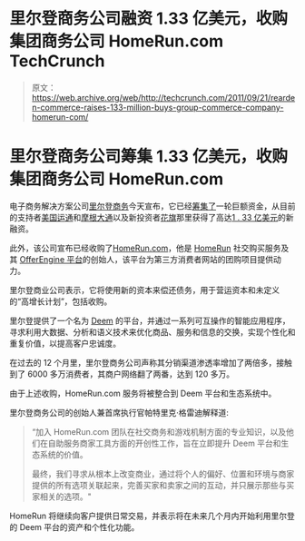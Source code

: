 # 里尔登商务公司融资 1.33 亿美元，收购集团商务公司 HomeRun.com TechCrunch

> 原文：<https://web.archive.org/web/http://techcrunch.com/2011/09/21/rearden-commerce-raises-133-million-buys-group-commerce-company-homerun-com/>

# 里尔登商务公司筹集 1.33 亿美元，收购集团商务公司 HomeRun.com

电子商务解决方案公司[里尔登商务](https://web.archive.org/web/20230203122610/http://www.reardencommerce.com/)今天宣布，它已经[筹集了](https://web.archive.org/web/20230203122610/http://www.reardencommerce.com/#!/news/ceo-letter.html)一轮巨额资金，从目前的支持者[美国运通](https://web.archive.org/web/20230203122610/http://www.crunchbase.com/company/americanexpress)和[摩根大通](https://web.archive.org/web/20230203122610/http://www.crunchbase.com/financial-organization/jpmorgan-chase-co)以及新投资者[花旗](https://web.archive.org/web/20230203122610/http://www.citi.com/domain/home.htm)那里获得了高达[1 . 33 亿美元](https://web.archive.org/web/20230203122610/http://www.crunchbase.com/company/reardencommerce)的新融资。

此外，该公司宣布已经收购了[HomeRun.com](https://web.archive.org/web/20230203122610/http://www.crunchbase.com/company/homerun)，他是 [HomeRun](https://web.archive.org/web/20230203122610/http://homerun.com/) 社交购买服务及其 [OfferEngine 平台](https://web.archive.org/web/20230203122610/http://offerengine.com/)的创始人，该平台为第三方消费者网站的团购项目提供动力。

里尔登商业公司表示，它将使用新的资本来偿还债务，用于营运资本和未定义的“高增长计划”，包括收购。

里尔登提供了一个名为 [Deem](https://web.archive.org/web/20230203122610/http://www.deem.com/) 的平台，并通过一系列可互操作的智能应用程序，寻求利用大数据、分析和语义技术来优化商品、服务和信息的交换，实现个性化和重复价值，以提高客户忠诚度。

在过去的 12 个月里，里尔登商务公司声称其分销渠道渗透率增加了两倍多，接触到了 6000 多万消费者，其商户网络翻了两番，达到 120 多万。

由于上述收购，HomeRun.com 服务将被整合到 Deem 平台和生态系统中。

里尔登商务公司的创始人兼首席执行官帕特里克·格雷迪解释道:

> “加入 HomeRun.com 团队在社交商务和游戏机制方面的专业知识，以及他们在自助服务商家工具方面的开创性工作，旨在立即提升 Deem 平台和生态系统的价值。
> 
> 最终，我们寻求从根本上改变商业，通过将个人的偏好、位置和环境与商家提供的所有选项关联起来，完善买家和卖家之间的互动，并只展示那些与买家相关的选项。"

HomeRun 将继续向客户提供日常交易，并表示将在未来几个月内开始利用里尔登的 Deem 平台的资产和个性化功能。